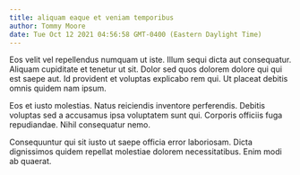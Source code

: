 ```yaml
---
title: aliquam eaque et veniam temporibus
author: Tommy Moore
date: Tue Oct 12 2021 04:56:58 GMT-0400 (Eastern Daylight Time)
---
```

Eos velit vel repellendus numquam ut iste. Illum sequi dicta aut consequatur. Aliquam cupiditate et tenetur ut sit. Dolor sed quos dolorem dolore qui qui est saepe aut. Id provident et voluptas explicabo rem qui. Ut placeat debitis omnis quidem nam ipsum.

 Eos et iusto molestias. Natus reiciendis inventore perferendis. Debitis voluptas sed a accusamus ipsa voluptatem sunt qui. Corporis officiis fuga repudiandae. Nihil consequatur nemo.

 Consequuntur qui sit iusto ut saepe officia error laboriosam. Dicta dignissimos quidem repellat molestiae dolorem necessitatibus. Enim modi ab quaerat.